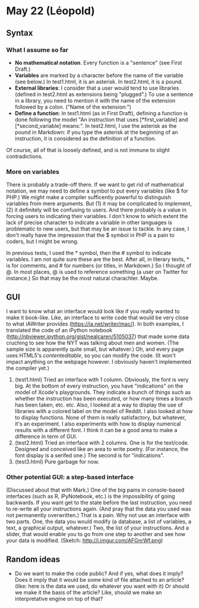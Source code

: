# May 22 (Léopold)

## Syntax

### What I assume so far
- **No mathematical notation**. Every function is a "sentence" (see First Draft.)
- **Variables** are marked by a character before the name of the variable (see below.) In test1.html, it is an asterisk. In test2.html, it is a pound.
- **External libraries**: I consider that a user would tend to use libraries (defined in test2.html as extensions being "plugged".) To use a sentence in a library, you need to mention it with the name of the extension followed by a colon. ("Name of the extension:")
- **Define a function**: In test1.html (as in First Draft), defining a function is done following the model "An instruction that uses [*first_variable] and [*second_variable] means:". In test2.html, I use the asterisk as the pound in Markdown: if you type the asterisk at the beginning of an instruction, it is considered as the definition of a function.

Of course, all of that is loosely defined, and is not immune to slight contradictions.

### More on variables
There is probably a trade-off there. If we want to get rid of mathematical notation, we may need to define a symbol to put every variables (like $ for PHP.) We *might* make a compiler sufficently powerful to distinguish variables from mere arguments. But (1) it may be complicated to implement, (2) it definitely will be confusing to users. And there probably is a value in forcing users to indicating their variables. I don't know to which extent the lack of precise character to indicate a variable in other languages is problematic to new users, but that may be an issue to tackle. In any case, I don't really have the impression that the $ symbol in PHP is a pain to coders, but I might be wrong.

In previous tests, I used the * symbol, then the # symbol to indicate variables. I am not quite sure these are the best. After all, in literary texts, * is for comments, and # for numbers (or titles, in Markdown.) So I thought of @. In most places, @ is used to reference something (a user on Twitter for instance.) So that may be the most natural charachter. Maybe.

## GUI

I want to know what an interface would look like if you really wanted to make it book-like. Like, an interface to write code that would be very close to what iAWriter provides (https://ia.net/writer/mac/). In both examples, I translated the code of an iPython notebook (http://nbviewer.ipython.org/gist/nealcaren/5105037) that made some data cruching to see how the NYT was talking about men and women. (The sample size is apparently quite small, but whatever.) Oh, and every page uses HTML5's _contenteditable_, so you can modify the code. (It won't impact anything on the webpage however. I obviously haven't implemented the compiler yet.)

1. (test1.html) Tried an interface with 1 column. Obviously, the font is very big. At the bottom of every instruction, you have "indications" on the model of Xcode's playgrounds. They indicate a bunch of things such as whether the instruction has been executed, or how many times a branch has been taken, etc. etc. Also, I looked at a way to display the use of libraries with a colored label on the model of Reddit. I also looked at how to display functions. None of them is really satisfactory, but whatever, it's an experiment. I also experiments with how to display numerical results with a different font. I think it can be a good area to make a difference in term of GUI. 
2. (test2.html) Tried an interface with 2 columns. One is for the text/code. Designed and conceived like an area to write poetry. (For instance, the font display is a serifed one.) The second is for "indications".
3. (test3.html) Pure garbage for now.

### Other potential GUI: a step-based interface
(Discussed about that with Mark.)
One of the big pains in console-based interfaces (such as R, iPyNotebook, etc.) is the impossibility of going backwards. If you want get to the state before the last instruction, you need to re-write all your instructions again. (And pray that the data you used was not permanently overwritten.) That is a pain. Why not use an interface with two parts. One, the data you would modify (a database, a list of variables, a text, a graphical output, whatever.) Two, the list of your instructions. And a slider, that would enable you to go from one step to another and see how your data is modified. (Sketch: http://i.imgur.com/AFGnrWf.png)

## Random ideas
- Do we want to make the code public? And if yes, what does it imply? Does it imply that it would be some kind of file attached to an article? (like: here is the data we used, do whatever you want with it) Or should we make it the basis of the article? Like, should we make an interpretative engine on top of that?